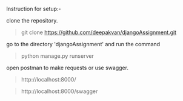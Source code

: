 Instruction for setup:-

clone the repository.
>git clone https://github.com/deepakvan/djangoAssignment.git

go to the directory 'djangoAssignment' and run the command
> python manage.py runserver

open postman to make requests or use swagger.

> http://localhost:8000/

> http://localhost:8000/swagger

